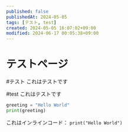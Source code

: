 ```yaml
---
published: false
publishedAt: 2024-05-05
tags: [テスト, test]
created: 2024-05-05 16:07:02+09:00
modified: 2024-06-17 00:05:38+09:00
---
```


# テストページ

#テスト
これはテストです

#test
これはテストです

```python
greeting = "Hello World"
print(greeting)
```

これはインラインコード： `print("Hello World")`
